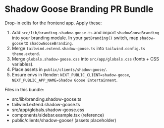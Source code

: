 # Shadow Goose Branding PR Bundle

Drop-in edits for the frontend app. Apply these:

1) Add `src/lib/branding.shadow-goose.ts` and import `shadowGooseBranding` into your branding module. In your `getBranding()` switch, map `shadow-goose` to `shadowGooseBranding`.
2) Merge `tailwind.extend.shadow-goose.ts` into `tailwind.config.ts` `theme.extend`.
3) Merge `globals.shadow-goose.css` into `src/app/globals.css` (fonts + CSS variables).
4) Place assets in `public/clients/shadow-goose/`.
5) Ensure envs in Render: `NEXT_PUBLIC_CLIENT=shadow-goose`, `NEXT_PUBLIC_APP_NAME=Shadow Goose Entertainment`.

Files in this bundle:
- src/lib/branding.shadow-goose.ts
- tailwind.extend.shadow-goose.ts
- src/app/globals.shadow-goose.css
- components/sidebar.example.tsx (reference)
- public/clients/shadow-goose/ (assets placeholder)
